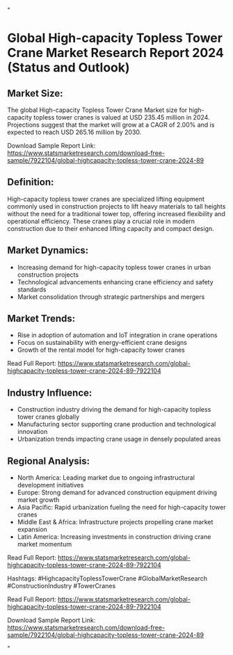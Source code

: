 "<!DOCTYPE html>
<html>
<head>
  <title>Global High-capacity Topless Tower Crane Market Research Report 2024 (Status and Outlook)</title>
</head>
<body>

<h1>Global High-capacity Topless Tower Crane Market Research Report 2024 (Status and Outlook)</h1>

<h2>Market Size:</h2>
<p>The global High-capacity Topless Tower Crane Market size for high-capacity topless tower cranes is valued at USD 235.45 million in 2024. Projections suggest that the market will grow at a CAGR of 2.00% and is expected to reach USD 265.16 million by 2030.</p>
<p>Download Sample Report Link: <a href='https://www.statsmarketresearch.com/download-free-sample/7922104/global-highcapacity-topless-tower-crane-2024-89'>https://www.statsmarketresearch.com/download-free-sample/7922104/global-highcapacity-topless-tower-crane-2024-89</a> </p>

<h2>Definition:</h2>
<p>High-capacity topless tower cranes are specialized lifting equipment commonly used in construction projects to lift heavy materials to tall heights without the need for a traditional tower top, offering increased flexibility and operational efficiency. These cranes play a crucial role in modern construction due to their enhanced lifting capacity and compact design.</p>

<h2>Market Dynamics:</h2>
<ul>
  <li>Increasing demand for high-capacity topless tower cranes in urban construction projects</li>
  <li>Technological advancements enhancing crane efficiency and safety standards</li>
  <li>Market consolidation through strategic partnerships and mergers</li>
</ul>

<h2>Market Trends:</h2>
<ul>
  <li>Rise in adoption of automation and IoT integration in crane operations</li>
  <li>Focus on sustainability with energy-efficient crane designs</li>
  <li>Growth of the rental model for high-capacity tower cranes</li>
</ul>
<p>Read Full Report: <a href='https://www.statsmarketresearch.com/global-highcapacity-topless-tower-crane-2024-89-7922104'>https://www.statsmarketresearch.com/global-highcapacity-topless-tower-crane-2024-89-7922104</a> </p>

<h2>Industry Influence:</h2>
<ul>
  <li>Construction industry driving the demand for high-capacity topless tower cranes globally</li>
  <li>Manufacturing sector supporting crane production and technological innovation</li>
  <li>Urbanization trends impacting crane usage in densely populated areas</li>
</ul>

<h2>Regional Analysis:</h2>
<ul>
  <li>North America: Leading market due to ongoing infrastructural development initiatives</li>
  <li>Europe: Strong demand for advanced construction equipment driving market growth</li>
  <li>Asia Pacific: Rapid urbanization fueling the need for high-capacity tower cranes</li>
  <li>Middle East & Africa: Infrastructure projects propelling crane market expansion</li>
  <li>Latin America: Increasing investments in construction driving crane market momentum</li>
</ul>
<p>Read Full Report: <a href='https://www.statsmarketresearch.com/global-highcapacity-topless-tower-crane-2024-89-7922104'>https://www.statsmarketresearch.com/global-highcapacity-topless-tower-crane-2024-89-7922104</a> </p>

<p>Hashtags: #HighcapacityToplessTowerCrane #GlobalMarketResearch #ConstructionIndustry #TowerCranes</p>
<p>Read Full Report: <a href='https://www.statsmarketresearch.com/global-highcapacity-topless-tower-crane-2024-89-7922104'>https://www.statsmarketresearch.com/global-highcapacity-topless-tower-crane-2024-89-7922104</a> </p>
<p>Download Sample Report Link: <a href='https://www.statsmarketresearch.com/download-free-sample/7922104/global-highcapacity-topless-tower-crane-2024-89'>https://www.statsmarketresearch.com/download-free-sample/7922104/global-highcapacity-topless-tower-crane-2024-89</a> </p>

</body>
</html>"
